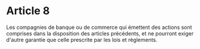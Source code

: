 # Article 8

Les compagnies de banque ou de commerce qui émettent des actions sont comprises dans la disposition des articles précédents, et ne pourront exiger d'autre garantie que celle prescrite par les lois et règlements.
